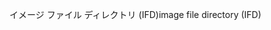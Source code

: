 <span data-ttu-id="6bc85-101">イメージ ファイル ディレクトリ (IFD)</span><span class="sxs-lookup"><span data-stu-id="6bc85-101">image file directory (IFD)</span></span>